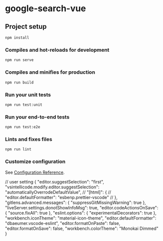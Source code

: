 # google-search-vue

## Project setup
```
npm install
```

### Compiles and hot-reloads for development
```
npm run serve
```

### Compiles and minifies for production
```
npm run build
```

### Run your unit tests
```
npm run test:unit
```

### Run your end-to-end tests
```
npm run test:e2e
```

### Lints and fixes files
```
npm run lint
```

### Customize configuration
See [Configuration Reference](https://cli.vuejs.org/config/).

// user setting
{
    "editor.suggestSelection": "first",
    "vsintellicode.modify.editor.suggestSelection": "automaticallyOverrodeDefaultValue",
    // "[html]": {
    //     "editor.defaultFormatter": "esbenp.prettier-vscode"
    // },
    "gitlens.advanced.messages": {
        "suppressGitMissingWarning": true
    },
    "liveServer.settings.donotShowInfoMsg": true,
     "editor.codeActionsOnSave": {
        "source.fixAll": true
    },
     "eslint.options": {
        "experimentalDecorators": true
    },
    "workbench.iconTheme": "material-icon-theme",
    "editor.defaultFormatter": "dbaeumer.vscode-eslint",
    "editor.formatOnPaste": false,
    "editor.formatOnSave": false,
    "workbench.colorTheme": "Monokai Dimmed"
}   
